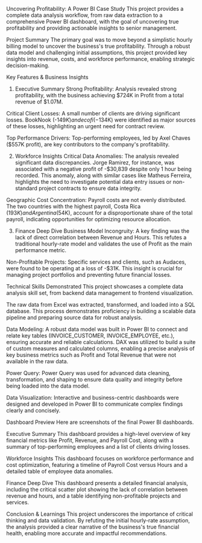 Uncovering Profitability: A Power BI Case Study
This project provides a complete data analysis workflow, from raw data extraction to a comprehensive Power BI dashboard, with the goal of uncovering true profitability and providing actionable insights to senior management.

Project Summary
The primary goal was to move beyond a simplistic hourly billing model to uncover the business's true profitability. Through a robust data model and challenging initial assumptions, this project provided key insights into revenue, costs, and workforce performance, enabling strategic decision-making.

Key Features & Business Insights
1. Executive Summary
Strong Profitability: Analysis revealed strong profitability, with the business achieving $724K in Profit from a total revenue of $1.07M.

Critical Client Losses: A small number of clients are driving significant losses. BookNook (-$149K) and ecofi (-$134K) were identified as major sources of these losses, highlighting an urgent need for contract review.

Top Performance Drivers: Top-performing employees, led by Axel Chaves ($557K profit), are key contributors to the company's profitability.

2. Workforce Insights
Critical Data Anomalies: The analysis revealed significant data discrepancies. Jorge Ramirez, for instance, was associated with a negative profit of -$30,839 despite only 1 hour being recorded. This anomaly, along with similar cases like Matheus Ferreira, highlights the need to investigate potential data entry issues or non-standard project contracts to ensure data integrity.

Geographic Cost Concentration: Payroll costs are not evenly distributed. The two countries with the highest payroll, Costa Rica ($193K) and Argentina ($54K), account for a disproportionate share of the total payroll, indicating opportunities for optimizing resource allocation.

3. Finance Deep Dive
Business Model Incongruity: A key finding was the lack of direct correlation between Revenue and Hours. This refutes a traditional hourly-rate model and validates the use of Profit as the main performance metric.

Non-Profitable Projects: Specific services and clients, such as Audaces, were found to be operating at a loss of -$31K. This insight is crucial for managing project portfolios and preventing future financial losses.

Technical Skills Demonstrated
This project showcases a complete data analysis skill set, from backend data management to frontend visualization.

The raw data from Excel was extracted, transformed, and loaded into a SQL database. This process demonstrates proficiency in building a scalable data pipeline and preparing source data for robust analysis.

Data Modeling: A robust data model was built in Power BI to connect and relate key tables (INVOICE_CUSTOMER, INVOICE_EMPLOYEE, etc.), ensuring accurate and reliable calculations.
DAX was utilized to build a suite of custom measures and calculated columns, enabling a precise analysis of key business metrics such as Profit and Total Revenue that were not available in the raw data.

Power Query: Power Query was used for advanced data cleaning, transformation, and shaping to ensure data quality and integrity before being loaded into the data model.

Data Visualization: Interactive and business-centric dashboards were designed and developed in Power BI to communicate complex findings clearly and concisely.

Dashboard Preview
Here are screenshots of the final Power BI dashboards.

Executive Summary
This dashboard provides a high-level overview of key financial metrics like Profit, Revenue, and Payroll Cost, along with a summary of top-performing employees and a list of clients driving losses.

Workforce Insights
This dashboard focuses on workforce performance and cost optimization, featuring a timeline of Payroll Cost versus Hours and a detailed table of employee data anomalies.

Finance Deep Dive
This dashboard presents a detailed financial analysis, including the critical scatter plot showing the lack of correlation between revenue and hours, and a table identifying non-profitable projects and services.

Conclusion & Learnings
This project underscores the importance of critical thinking and data validation. By refuting the initial hourly-rate assumption, the analysis provided a clear narrative of the business's true financial health, enabling more accurate and impactful recommendations.
